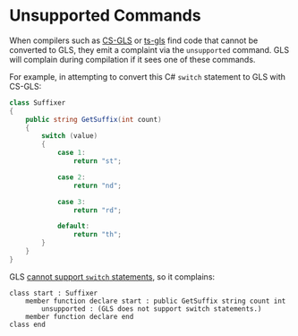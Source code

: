 # Unsupported Commands

When compilers such as [CS-GLS](https://general-language-syntax/CS-GLS) or [ts-gls](https://general-language-syntax/ts-gls)
find code that cannot be converted to GLS, they emit a complaint via the `unsupported` command.
GLS will complain during compilation if it sees one of these commands.

For example, in attempting to convert this C# `switch` statement to GLS with CS-GLS:

```csharp
class Suffixer
{
    public string GetSuffix(int count)
    {
        switch (value)
        {
            case 1:
                return "st";

            case 2:
                return "nd";

            case 3:
                return "rd";

            default:
                return "th";
        }
    }
}
```

GLS [cannot support `switch` statements](./omissions.md), so it complains:

```gls
class start : Suffixer
    member function declare start : public GetSuffix string count int
        unsupported : (GLS does not support switch statements.)
    member function declare end
class end
```
